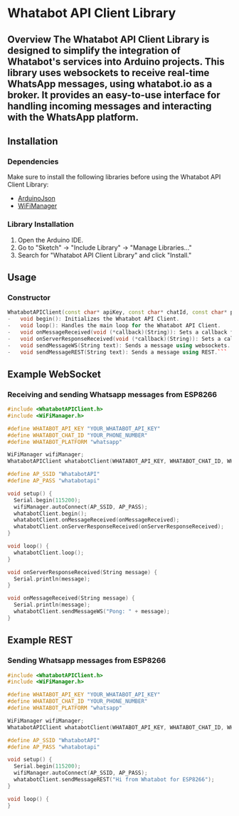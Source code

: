 

# Whatabot API Client Library  
## Overview The Whatabot API Client Library is designed to simplify the integration of Whatabot's services into Arduino projects. This library uses websockets to receive real-time WhatsApp messages, using whatabot.io as a broker. It provides an easy-to-use interface for handling incoming messages and interacting with the WhatsApp platform.

 ## Installation  
 ### Dependencies 
 Make sure to install the following libraries before using the Whatabot API Client Library:
  - [ArduinoJson](https://github.com/bblanchon/ArduinoJson) 
  - [WiFiManager](https://github.com/tzapu/WiFiManager) 
  
  ### Library Installation 
  1. Open the Arduino IDE. 
  2. Go to "Sketch" -> "Include Library" -> "Manage Libraries..." 
  3. Search for "Whatabot API Client Library" and click "Install."

 ## Usage  
### Constructor
```cpp 
WhatabotAPIClient(const char* apiKey, const char* chatId, const char* platform);
-   void begin(): Initializes the Whatabot API Client.
-   void loop(): Handles the main loop for the Whatabot API Client.
-   void onMessageReceived(void (*callback)(String)): Sets a callback function for handling received messages.
-   void onServerResponseReceived(void (*callback)(String)): Sets a callback function for handling all server responses.
-   void sendMessageWS(String text): Sends a message using websockets.
-   void sendMessageREST(String text): Sends a message using REST.```
```
## Example WebSocket
### Receiving and sending Whatsapp messages from ESP8266
```cpp 
#include <WhatabotAPIClient.h>
#include <WiFiManager.h>

#define WHATABOT_API_KEY "YOUR_WHATABOT_API_KEY"
#define WHATABOT_CHAT_ID "YOUR_PHONE_NUMBER"
#define WHATABOT_PLATFORM "whatsapp"

WiFiManager wifiManager;
WhatabotAPIClient whatabotClient(WHATABOT_API_KEY, WHATABOT_CHAT_ID, WHATABOT_PLATFORM);

#define AP_SSID "WhatabotAPI"
#define AP_PASS "whatabotapi"

void setup() {
  Serial.begin(115200);
  wifiManager.autoConnect(AP_SSID, AP_PASS);
  whatabotClient.begin();
  whatabotClient.onMessageReceived(onMessageReceived);
  whatabotClient.onServerResponseReceived(onServerResponseReceived);
}

void loop() {
  whatabotClient.loop();
}

void onServerResponseReceived(String message) {
  Serial.println(message);
}

void onMessageReceived(String message) {
  Serial.println(message);
  whatabotClient.sendMessageWS("Pong: " + message);
}
```

## Example REST
### Sending Whatsapp messages from ESP8266
```cpp 
#include <WhatabotAPIClient.h>
#include <WiFiManager.h>

#define WHATABOT_API_KEY "YOUR_WHATABOT_API_KEY"
#define WHATABOT_CHAT_ID "YOUR_PHONE_NUMBER"
#define WHATABOT_PLATFORM "whatsapp"

WiFiManager wifiManager;
WhatabotAPIClient whatabotClient(WHATABOT_API_KEY, WHATABOT_CHAT_ID, WHATABOT_PLATFORM);

#define AP_SSID "WhatabotAPI"
#define AP_PASS "whatabotapi"

void setup() {
  Serial.begin(115200);
  wifiManager.autoConnect(AP_SSID, AP_PASS);
  whatabotClient.sendMessageREST("Hi from Whatabot for ESP8266");
}

void loop() {
}
```
